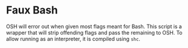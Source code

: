 # Faux Bash

OSH will error out when given most flags meant for Bash. This script is a wrapper that will strip offending flags and pass the remaining to OSH. To allow running as an interpreter, it is compiled using `shc`.
